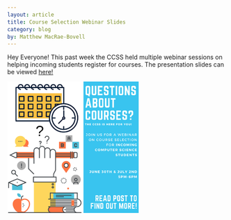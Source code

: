 ```yaml
---
layout: article
title: Course Selection Webinar Slides
category: blog
by: Matthew MacRae-Bovell
---
```

Hey Everyone! This past week the CCSS held multiple webinar sessions on helping incoming students register for courses. The presentation slides can be viewed <a href="/slides/courseRegistration.pdf" target="_blank">here!</a>

<img src="/images/coursewebinar.jpg" style="width:60%">

